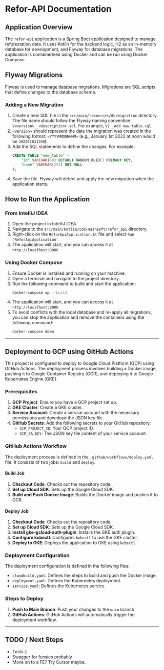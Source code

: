 # Refor-API Documentation

## Application Overview

The `refor-api` application is a Spring Boot application designed to manage reforestation data. It uses Kotlin for the backend logic, H2 as an in-memory database for development, and Flyway for database migrations. The application is containerized using Docker and can be run using Docker Compose.

## Flyway Migrations

Flyway is used to manage database migrations. Migrations are SQL scripts that define changes to the database schema.

### Adding a New Migration

1. Create a new SQL file in the `src/main/resources/db/migration` directory. The file name should follow the Flyway naming convention: `V<version>__<description>.sql`. For example, `V2__Add_new_table.sql`.
2. `<version>` should represent the date the migration was created in the following format: `<YYYYMMDDHHMM>` (e.g., January 1st 2022 at noon would be `202201011200`).
3. Add the SQL statements to define the changes. For example:
    ```sql
    CREATE TABLE "new_table" (
        "id" VARCHAR(60) DEFAULT RANDOM_UUID() PRIMARY KEY,
        "name" VARCHAR(255) NOT NULL
    );
    ```
4. Save the file. Flyway will detect and apply the new migration when the application starts.

## How to Run the Application

### From IntelliJ IDEA

1. Open the project in IntelliJ IDEA.
2. Navigate to the `src/main/kotlin/com/nashsoft/refor_api` directory.
3. Right-click on the `ReforApiApplication.kt` file and select `Run 'ReforApiApplication'`.
4. The application will start, and you can access it at `http://localhost:8080`.

### Using Docker Compose

1. Ensure Docker is installed and running on your machine.
2. Open a terminal and navigate to the project directory.
3. Run the following command to build and start the application:
    ```sh
    docker-compose up --build
    ```
4. The application will start, and you can access it at `http://localhost:8080`.
5. To avoid conflicts with the local database and re-apply all migrations, you can stop the application and remove the containers using the following command:
    ```sh
    docker-compose down
    ```
-----------------------------------

## Deployment to GCP using GitHub Actions

This project is configured to deploy to Google Cloud Platform (GCP) using GitHub Actions. The deployment process involves building a Docker image, pushing it to Google Container Registry (GCR), and deploying it to Google Kubernetes Engine (GKE).

### Prerequisites

1. **GCP Project**: Ensure you have a GCP project set up.
2. **GKE Cluster**: Create a GKE cluster.
3. **Service Account**: Create a service account with the necessary permissions and download the JSON key file.
4. **GitHub Secrets**: Add the following secrets to your GitHub repository:
    - `GCP_PROJECT_ID`: Your GCP project ID.
    - `GCP_SA_KEY`: The JSON key file content of your service account.

### GitHub Actions Workflow

The deployment process is defined in the `.github/workflows/deploy.yaml` file. It consists of two jobs: `build` and `deploy`.

#### Build Job

1. **Checkout Code**: Checks out the repository code.
2. **Set up Cloud SDK**: Sets up the Google Cloud SDK.
3. **Build and Push Docker Image**: Builds the Docker image and pushes it to GCR.

#### Deploy Job

1. **Checkout Code**: Checks out the repository code.
2. **Set up Cloud SDK**: Sets up the Google Cloud SDK.
3. **Install gke-gcloud-auth-plugin**: Installs the GKE auth plugin.
4. **Configure kubectl**: Configures `kubectl` to use the GKE cluster.
5. **Deploy to GKE**: Deploys the application to GKE using `kubectl`.

### Deployment Configuration

The deployment configuration is defined in the following files:

- `cloudbuild.yaml`: Defines the steps to build and push the Docker image.
- `deployment.yaml`: Defines the Kubernetes deployment.
- `service.yaml`: Defines the Kubernetes service.

### Steps to Deploy

1. **Push to Main Branch**: Push your changes to the `main` branch.
2. **GitHub Actions**: GitHub Actions will automatically trigger the deployment workflow.

-----------------------------------

## TODO / Next Steps
* Tests (:
* Swagger for funsies probably
* Move on to a FE? Try Cursor maybe.
